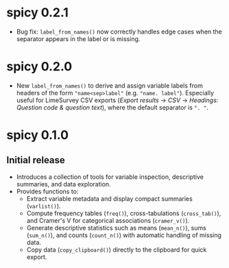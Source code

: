 # spicy 0.2.1

* Bug fix: `label_from_names()` now correctly handles edge cases when the separator appears in the label or is missing.

# spicy 0.2.0

* New `label_from_names()` to derive and assign variable labels from headers of the form `"name<sep>label"` (e.g. `"name. label"`).
  Especially useful for LimeSurvey CSV exports (*Export results* → *CSV* → *Headings: Question code & question text*), where the default separator is `". "`.

# spicy 0.1.0

## Initial release

* Introduces a collection of tools for variable inspection, descriptive summaries, and data exploration.
* Provides functions to:
  - Extract variable metadata and display compact summaries (`varlist()`).
  - Compute frequency tables (`freq()`), cross-tabulations (`cross_tab()`), and Cramer's V for categorical associations (`cramer_v()`).
  - Generate descriptive statistics such as means (`mean_n()`), sums (`sum_n()`), and counts (`count_n()`) with automatic handling of missing data.
  - Copy data (`copy_clipboard()`) directly to the clipboard for quick export.
